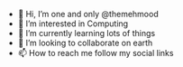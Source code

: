 - 👋 Hi, I’m one and only @themehmood
- 👀 I’m interested in Computing
- 🌱 I’m currently learning lots of things
- 💞️ I’m looking to collaborate on earth
- 📫 How to reach me follow my social links

<!---
themehmood/themehmood is a ✨ special ✨ repository because its `README.md` (this file) appears on your GitHub profile.
You can click the Preview link to take a look at your changes.
--->
